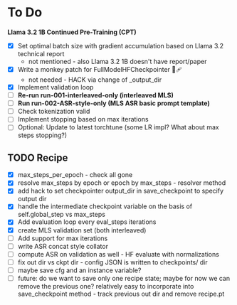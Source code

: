 # To Do

**Llama 3.2 1B Continued Pre-Training (CPT)**
- [x] Set optimal batch size with gradient accumulation based on Llama 3.2 technical report
    - not mentioned - also Llama 3.2 1B doesn't have report/paper
- [x] Write a monkey patch for FullModelHFCheckpointer 🙈🩹
    - not needed - HACK via change of _output_dir
- [x] Implement validation loop
- [ ] **Re-run run-001-interleaved-only (interleaved MLS)**
- [ ] **Run run-002-ASR-style-only (MLS ASR basic prompt template)**
- [ ] Check tokenization valid
- [ ] Implement stopping based on max iterations
- [ ] Optional: Update to latest torchtune (some LR impl? What about max steps stopping?)

## TODO Recipe

- [x] max_steps_per_epoch -  check all gone
- [x] resolve max_steps by epoch or epoch by max_steps - resolver method
- [x] add hack to set checkpointer output_dir in save_checkpoint to specify output dir
- [x] handle the intermediate checkpoint variable on the basis of self.global_step vs max_steps
- [x] Add evaluation loop every eval_steps iterations
- [x] create MLS validation set (both interleaved)
- [ ] Add support for max iterations
- [ ] write ASR concat style collator
- [ ] compute ASR on validation as well - HF evaluate with normalizations
- [ ] fix out dir vs ckpt dir - config JSON is written to  checkpoints/ dir
- [ ] maybe save cfg and an instance variable?
- [ ] future: do we want to save only one recipe state; maybe for now we can remove the previous one?
              relatively easy to incorporate into save_checkpoint method - track previous out dir and
              remove recipe.pt
